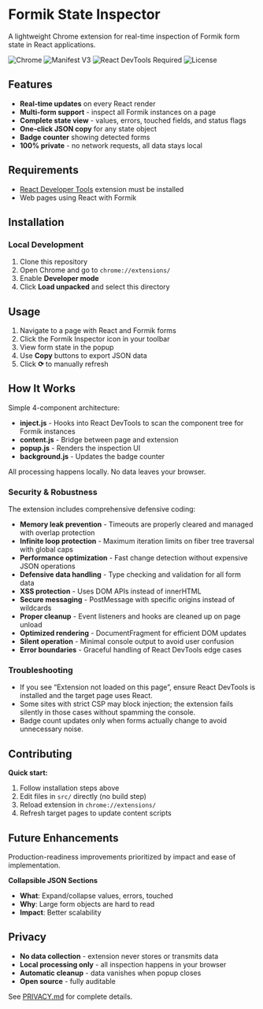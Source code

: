 # Formik State Inspector

A lightweight Chrome extension for real-time inspection of Formik form state in React applications.

![Chrome](https://img.shields.io/badge/Chrome-Extension-brightgreen) ![Manifest V3](https://img.shields.io/badge/Manifest-V3-blue) ![React DevTools Required](https://img.shields.io/badge/Requires-React%20DevTools-orange) ![License](https://img.shields.io/badge/License-MIT-yellow)

## Features

- **Real-time updates** on every React render
- **Multi-form support** - inspect all Formik instances on a page
- **Complete state view** - values, errors, touched fields, and status flags
- **One-click JSON copy** for any state object
- **Badge counter** showing detected forms
- **100% private** - no network requests, all data stays local

## Requirements

- [React Developer Tools](https://chrome.google.com/webstore/detail/react-developer-tools/fmkadmapgofadopljbjfkapdkoienihi) extension must be installed
- Web pages using React with Formik

## Installation

### Local Development
1. Clone this repository
2. Open Chrome and go to `chrome://extensions/`
3. Enable **Developer mode**
4. Click **Load unpacked** and select this directory

## Usage

1. Navigate to a page with React and Formik forms
2. Click the Formik Inspector icon in your toolbar
3. View form state in the popup
4. Use **Copy** buttons to export JSON data
5. Click **⟳** to manually refresh

## How It Works

Simple 4-component architecture:

- **inject.js** - Hooks into React DevTools to scan the component tree for Formik instances
- **content.js** - Bridge between page and extension
- **popup.js** - Renders the inspection UI
- **background.js** - Updates the badge counter

All processing happens locally. No data leaves your browser.

### Security & Robustness

The extension includes comprehensive defensive coding:
- **Memory leak prevention** - Timeouts are properly cleared and managed with overlap protection
- **Infinite loop protection** - Maximum iteration limits on fiber tree traversal with global caps
- **Performance optimization** - Fast change detection without expensive JSON operations
- **Defensive data handling** - Type checking and validation for all form data
- **XSS protection** - Uses DOM APIs instead of innerHTML
- **Secure messaging** - PostMessage with specific origins instead of wildcards
- **Proper cleanup** - Event listeners and hooks are cleaned up on page unload
- **Optimized rendering** - DocumentFragment for efficient DOM updates
- **Silent operation** - Minimal console output to avoid user confusion
- **Error boundaries** - Graceful handling of React DevTools edge cases

### Troubleshooting

- If you see “Extension not loaded on this page”, ensure React DevTools is installed and the target page uses React.
- Some sites with strict CSP may block injection; the extension fails silently in those cases without spamming the console.
- Badge count updates only when forms actually change to avoid unnecessary noise.

## Contributing

**Quick start:**
1. Follow installation steps above
2. Edit files in `src/` directly (no build step)
3. Reload extension in `chrome://extensions/`
4. Refresh target pages to update content scripts

## Future Enhancements

Production-readiness improvements prioritized by impact and ease of implementation.

**Collapsible JSON Sections**
- **What**: Expand/collapse values, errors, touched
- **Why**: Large form objects are hard to read
- **Impact**: Better scalability


## Privacy

- **No data collection** - extension never stores or transmits data
- **Local processing only** - all inspection happens in your browser
- **Automatic cleanup** - data vanishes when popup closes
- **Open source** - fully auditable

See [PRIVACY.md](PRIVACY.md) for complete details.

